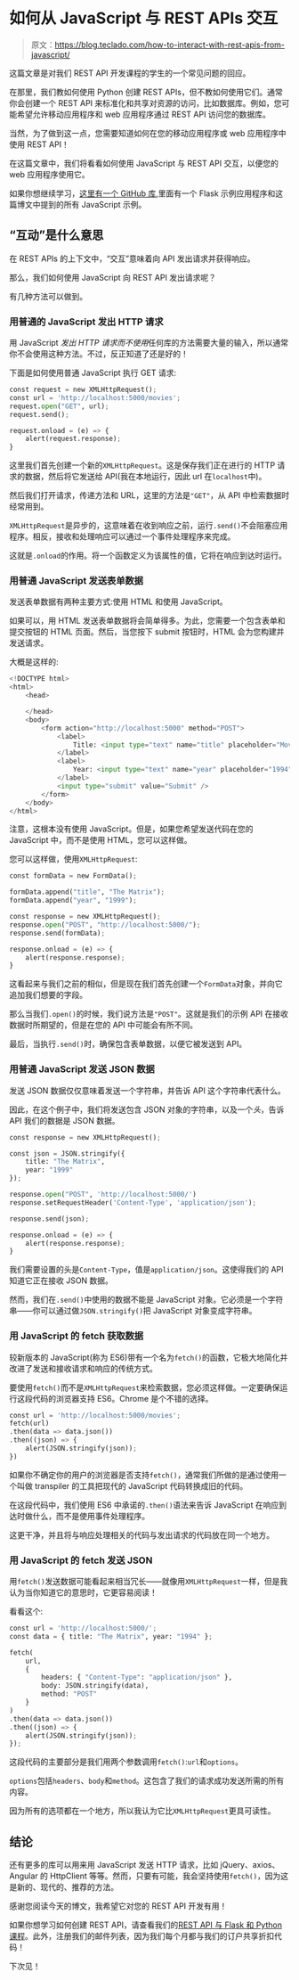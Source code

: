 # 如何从 JavaScript 与 REST APIs 交互

> 原文：<https://blog.teclado.com/how-to-interact-with-rest-apis-from-javascript/>

这篇文章是对我们 REST API 开发课程的学生的一个常见问题的回应。

在那里，我们教如何使用 Python 创建 REST APIs，但不教如何使用它们。通常你会创建一个 REST API 来标准化和共享对资源的访问，比如数据库。例如，您可能希望允许移动应用程序和 web 应用程序通过 REST API 访问您的数据库。

当然，为了做到这一点，您需要知道如何在您的移动应用程序或 web 应用程序中使用 REST API！

在这篇文章中，我们将看看如何使用 JavaScript 与 REST API 交互，以便您的 web 应用程序使用它。

如果你想继续学习，[这里有一个 GitHub 库](https://github.com/tecladocode/interacting-with-apis-javascript),里面有一个 Flask 示例应用程序和这篇博文中提到的所有 JavaScript 示例。

## “互动”是什么意思

在 REST APIs 的上下文中，“交互”意味着向 API 发出请求并获得响应。

那么，我们如何使用 JavaScript 向 REST API 发出请求呢？

有几种方法可以做到。

### 用普通的 JavaScript 发出 HTTP 请求

用 JavaScript *发出 HTTP 请求而不使用*任何库的方法需要大量的输入，所以通常你不会使用这种方法。不过，反正知道了还是好的！

下面是如何使用普通 JavaScript 执行 GET 请求:

```py
const request = new XMLHttpRequest();
const url = 'http://localhost:5000/movies';
request.open("GET", url);
request.send();

request.onload = (e) => {
    alert(request.response);
} 
```

这里我们首先创建一个新的`XMLHttpRequest`。这是保存我们正在进行的 HTTP 请求的数据，然后将它发送给 API(我在本地运行，因此 url 在`localhost`中)。

然后我们打开请求，传递方法和 URL，这里的方法是`"GET"`，从 API 中检索数据时经常用到。

`XMLHttpRequest`是异步的，这意味着在收到响应之前，运行`.send()`不会阻塞应用程序。相反，接收和处理响应可以通过一个事件处理程序来完成。

这就是`.onload`的作用。将一个函数定义为该属性的值，它将在响应到达时运行。

### 用普通 JavaScript 发送表单数据

发送表单数据有两种主要方式:使用 HTML 和使用 JavaScript。

如果可以，用 HTML 发送表单数据将会简单得多。为此，您需要一个包含表单和提交按钮的 HTML 页面。然后，当您按下 submit 按钮时，HTML 会为您构建并发送请求。

大概是这样的:

```py
<!DOCTYPE html>
<html>
    <head>

    </head>
    <body>
        <form action="http://localhost:5000" method="POST">
            <label>
                Title: <input type="text" name="title" placeholder="Movie name" />
            </label>
            <label>
                Year: <input type="text" name="year" placeholder="1994" />
            </label>
            <input type="submit" value="Submit" />
        </form>
    </body>
</html> 
```

注意，这根本没有使用 JavaScript。但是，如果您希望发送代码在您的 JavaScript 中，而不是使用 HTML，您可以这样做。

您可以这样做，使用`XMLHttpRequest`:

```py
const formData = new FormData();

formData.append("title", "The Matrix");
formData.append("year", "1999");

const response = new XMLHttpRequest();
response.open("POST", "http://localhost:5000/");
response.send(formData);

response.onload = (e) => {
    alert(response.response);
} 
```

这看起来与我们之前的相似，但是现在我们首先创建一个`FormData`对象，并向它追加我们想要的字段。

那么当我们`.open()`的时候，我们说方法是`"POST"`。这就是我们的示例 API 在接收数据时所期望的，但是在您的 API 中可能会有所不同。

最后，当执行`.send()`时，确保包含表单数据，以便它被发送到 API。

### 用普通 JavaScript 发送 JSON 数据

发送 JSON 数据仅仅意味着发送一个字符串，并告诉 API 这个字符串代表什么。

因此，在这个例子中，我们将发送包含 JSON 对象的字符串，以及一个*头*，告诉 API 我们的数据是 JSON 数据。

```py
const response = new XMLHttpRequest();

const json = JSON.stringify({
    title: "The Matrix",
    year: "1999"
});

response.open("POST", 'http://localhost:5000/')
response.setRequestHeader('Content-Type', 'application/json');

response.send(json);

response.onload = (e) => {
    alert(response.response);
} 
```

我们需要设置的头是`Content-Type`，值是`application/json`。这使得我们的 API 知道它正在接收 JSON 数据。

然而，我们在`.send()`中使用的数据不能是 JavaScript 对象。它必须是一个字符串——你可以通过做`JSON.stringify()`把 JavaScript 对象变成字符串。

### 用 JavaScript 的 fetch 获取数据

较新版本的 JavaScript(称为 ES6)带有一个名为`fetch()`的函数，它极大地简化并改进了发送和接收请求和响应的传统方式。

要使用`fetch()`而不是`XMLHttpRequest`来检索数据，您必须这样做。一定要确保运行这段代码的浏览器支持 ES6。Chrome 是个不错的选择。

```py
const url = 'http://localhost:5000/movies';
fetch(url)
.then(data => data.json())
.then((json) => {
    alert(JSON.stringify(json));
}) 
```

如果你不确定你的用户的浏览器是否支持`fetch()`，通常我们所做的是通过使用一个叫做 transpiler 的工具把现代的 JavaScript 代码转换成旧的代码。

在这段代码中，我们使用 ES6 中承诺的`.then()`语法来告诉 JavaScript 在响应到达时做什么，而不是使用事件处理程序。

这更干净，并且将与响应处理相关的代码与发出请求的代码放在同一个地方。

### 用 JavaScript 的 fetch 发送 JSON

用`fetch()`发送数据可能看起来相当冗长——就像用`XMLHttpRequest`一样，但是我认为当你知道它的意思时，它更容易阅读！

看看这个:

```py
const url = 'http://localhost:5000/';
const data = { title: "The Matrix", year: "1994" };

fetch(
    url,
    {
        headers: { "Content-Type": "application/json" },
        body: JSON.stringify(data),
        method: "POST"
    }
)
.then(data => data.json())
.then((json) => {
    alert(JSON.stringify(json));
}); 
```

这段代码的主要部分是我们用两个参数调用`fetch()`:`url`和`options`。

`options`包括`headers`、`body`和`method`。这包含了我们的请求成功发送所需的所有内容。

因为所有的选项都在一个地方，所以我认为它比`XMLHttpRequest`更具可读性。

## 结论

还有更多的库可以用来用 JavaScript 发送 HTTP 请求，比如 jQuery、axios、Angular 的 HttpClient 等等。然而，只要有可能，我会坚持使用`fetch()`，因为这是新的、现代的、推荐的方法。

感谢您阅读今天的博文，我希望它对您的 REST API 开发有用！

如果你想学习如何创建 REST API，请查看我们的[REST API 与 Flask 和 Python 课程](https://go.tecla.do/rest-apis-sale)。此外，注册我们的邮件列表，因为我们每个月都与我们的订户共享折扣代码！

下次见！